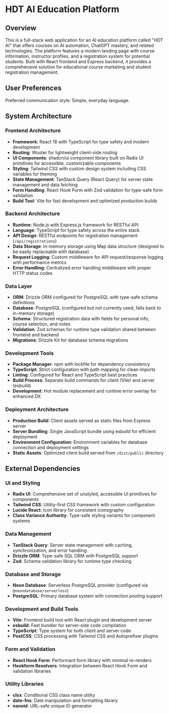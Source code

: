 # HDT AI Education Platform

## Overview

This is a full-stack web application for an AI education platform called "HDT AI" that offers courses on AI automation, ChatGPT mastery, and related technologies. The platform features a modern landing page with course information, instructor profiles, and a registration system for potential students. Built with React frontend and Express backend, it provides a comprehensive solution for educational course marketing and student registration management.

## User Preferences

Preferred communication style: Simple, everyday language.

## System Architecture

### Frontend Architecture
- **Framework**: React 18 with TypeScript for type safety and modern development
- **Routing**: Wouter for lightweight client-side routing
- **UI Components**: shadcn/ui component library built on Radix UI primitives for accessible, customizable components
- **Styling**: Tailwind CSS with custom design system including CSS variables for theming
- **State Management**: TanStack Query (React Query) for server state management and data fetching
- **Form Handling**: React Hook Form with Zod validation for type-safe form validation
- **Build Tool**: Vite for fast development and optimized production builds

### Backend Architecture
- **Runtime**: Node.js with Express.js framework for RESTful API
- **Language**: TypeScript for type safety across the entire stack
- **API Design**: RESTful endpoints for registration management (`/api/registrations`)
- **Data Storage**: In-memory storage using Map data structure (designed to be easily replaceable with database)
- **Request Logging**: Custom middleware for API request/response logging with performance metrics
- **Error Handling**: Centralized error handling middleware with proper HTTP status codes

### Data Layer
- **ORM**: Drizzle ORM configured for PostgreSQL with type-safe schema definitions
- **Database**: PostgreSQL (configured but not currently used, falls back to in-memory storage)
- **Schema**: Structured registration data with fields for personal info, course selection, and notes
- **Validation**: Zod schemas for runtime type validation shared between frontend and backend
- **Migrations**: Drizzle Kit for database schema migrations

### Development Tools
- **Package Manager**: npm with lockfile for dependency consistency
- **TypeScript**: Strict configuration with path mapping for clean imports
- **Linting**: Configured for React and TypeScript best practices
- **Build Process**: Separate build commands for client (Vite) and server (esbuild)
- **Development**: Hot module replacement and runtime error overlay for enhanced DX

### Deployment Architecture
- **Production Build**: Client assets served as static files from Express server
- **Server Bundling**: Single JavaScript bundle using esbuild for efficient deployment
- **Environment Configuration**: Environment variables for database connection and deployment settings
- **Static Assets**: Optimized client build served from `/dist/public` directory

## External Dependencies

### UI and Styling
- **Radix UI**: Comprehensive set of unstyled, accessible UI primitives for components
- **Tailwind CSS**: Utility-first CSS framework with custom configuration
- **Lucide React**: Icon library for consistent iconography
- **Class Variance Authority**: Type-safe styling variants for component systems

### Data Management
- **TanStack Query**: Server state management with caching, synchronization, and error handling
- **Drizzle ORM**: Type-safe SQL ORM with PostgreSQL support
- **Zod**: Schema validation library for runtime type checking

### Database and Storage
- **Neon Database**: Serverless PostgreSQL provider (configured via `@neondatabase/serverless`)
- **PostgreSQL**: Primary database system with connection pooling support

### Development and Build Tools
- **Vite**: Frontend build tool with React plugin and development server
- **esbuild**: Fast bundler for server-side code compilation
- **TypeScript**: Type system for both client and server code
- **PostCSS**: CSS processing with Tailwind CSS and Autoprefixer plugins

### Form and Validation
- **React Hook Form**: Performant form library with minimal re-renders
- **Hookform Resolvers**: Integration between React Hook Form and validation libraries

### Utility Libraries
- **clsx**: Conditional CSS class name utility
- **date-fns**: Date manipulation and formatting library
- **nanoid**: URL-safe unique ID generator